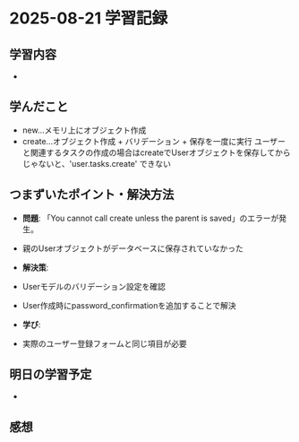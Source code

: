 # 2025-08-21 学習記録

## 学習内容
- 

## 学んだこと
- new…メモリ上にオブジェクト作成
- create…オブジェクト作成 + バリデーション + 保存を一度に実行
ユーザーと関連するタスクの作成の場合はcreateでUserオブジェクトを保存してからじゃないと、'user.tasks.create' できない

## つまずいたポイント・解決方法
- **問題**:
「You cannot call create unless the parent is saved」のエラーが発生。
- 親のUserオブジェクトがデータベースに保存されていなかった

- **解決策**:
- Userモデルのバリデーション設定を確認
- User作成時にpassword_confirmationを追加することで解決
- **学び**:
- 実際のユーザー登録フォームと同じ項目が必要

## 明日の学習予定
-

## 感想

